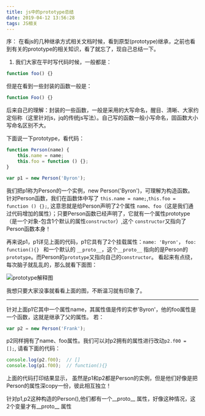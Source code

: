 ```yaml
---
title: js中的prototype总结
date: 2019-04-12 13:56:28
tags: JS相关
---
```



序： 在看js的几种继承方式相关文档时候，看到原型(prototype)继承，之前也看到有关的prototype的相关知识，看了就忘了，现自己总结一下。

1. 我们大家在平时写代码时候，一般都是：

~~~javascript
function foo() {}
~~~

但是在看到一些封装的函数一般是：

~~~javascript
function Foo() {}
~~~

后来自己的理解：封装的一些函数，一般是采用的大写命名，醒目、清晰、大家约定俗称（这里针对js，jq的传统js写法）。自己写的函数一般小写命名，固函数大小写命名区别不大。

下面说一下prototype，看代码：

~~~javascript
function Person(name) {
    this.name = name;
    this.foo = function () {};
}

var p1 = new Person('Byron');
~~~
我们把p1称为Person的一个实例，new Person('Byron')，可理解为构造函数。 针对Person函数，我们在函数体中写了
` this.name = name; `,` this.foo = function () {}; `, 这意思就是给Person声明了2个属性 ` name `、` foo `（这是我们通过代码增加的属性）；只要Person函数已经声明了，它就有一个属性prototype（是一个对象-包含1个默认的属性` constructor `）,这个 ` constructor `又指向了Person函数本身！

再来说p1，p1详见上面的代码，p1它具有了2个挂载属性：` name: 'Byron' `， ` foo: function(){}  ` 和一个默认的 ` __proto__ `，这个` __proto__ ` 指向的是Person的` prototype `。而Person的` prototype `又指向自己的` constructor `。 看起来有点绕，每次脑子就乱乱的，那么就看下面图：

![prototype解释图](https://images2015.cnblogs.com/blog/960109/201607/960109-20160712231541998-1991573736.png)

我想只要大家没事就看看上面的图，不断温习就有印象了。

---

针对上面p1它其中一个属性name，其属性值是传的实参'Byron'，他的foo属性是一个函数，这就是继承了父的属性。
若：
~~~javascript
var p2 = new Person('Frank');
~~~
p2同样拥有了name、foo属性。我们可以对p2拥有的属性进行改动` p2.f00 = []; `, 请看下面的代码：
~~~javascript
console.log(p2.f00);  // []
console.log(p1.f00);  // function(){}
~~~
上面的代码打印结果显示， 虽然是p1和p2都是Person的实例，但是他们好像是把Person的属性深copy一份，彼此相互独立！

针对p1,p2这种构造的Person(),他们都有一个__proto__ 属性，好像这种情况，这2个变量才有__proto__ 属性







